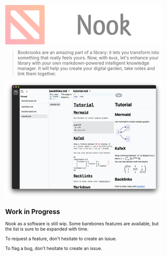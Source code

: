 ![Modern Intelligent Knowledge Manager](/assets/nook.png)

> Booknooks are an amazing part of a library: it lets you transform into something
> that really feels yours. Now, with `Nook`, let's enhance your library with your own
> markdown-powered intelligent knowledge manager.
> It will help you create your digital garden, take notes and link them together.

![Nook Screenshot](/assets/screenshot.png)

## Work in Progress

Nook as a software is still wip. Some barebones features are available, but the list is sure to be expanded with time.

To request a feature, don't hesitate to create an issue.

To flag a bug, don't hesitate to create an issue.